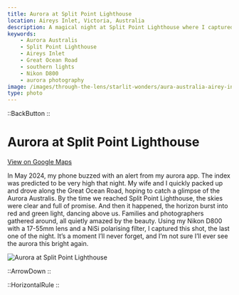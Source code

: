 ```yaml
---
title: Aurora at Split Point Lighthouse
location: Aireys Inlet, Victoria, Australia
description: A magical night at Split Point Lighthouse where I captured the Aurora Australis with my wife—an unforgettable moment along the Great Ocean Road.
keywords:
    - Aurora Australis
    - Split Point Lighthouse
    - Aireys Inlet
    - Great Ocean Road
    - southern lights
    - Nikon D800
    - aurora photography
image: /images/through-the-lens/starlit-wonders/aura-australia-airey-inlet-lighthouse.jpg
type: photo
---
```


::BackButton
::

# Aurora at Split Point Lighthouse

<a href="https://www.google.com/maps/search/?api=1&query=Aireys+Inlet,+Victoria,+Australia" target="_blank" rel="noopener noreferrer">View on Google Maps</a>

In May 2024, my phone buzzed with an alert from my aurora app. The index was predicted to be very high that night. My wife and I quickly packed up and drove along the Great Ocean Road, hoping to catch a glimpse of the Aurora Australis. By the time we reached Split Point Lighthouse, the skies were clear and full of promise. And then it happened, the horizon burst into red and green light, dancing above us. Families and photographers gathered around, all quietly amazed by the beauty. Using my Nikon D800 with a 17-55mm lens and a NiSi polarising filter, I captured this shot, the last one of the night. It’s a moment I’ll never forget, and I’m not sure I’ll ever see the aurora this bright again.

![Aurora at Split Point Lighthouse](/images/through-the-lens/starlit-wonders/aura-australia-airey-inlet-lighthouse.jpg)

<div class="mb-8"></div>

::ArrowDown
::

<div class="mb-8"></div>

::HorizontalRule
::
